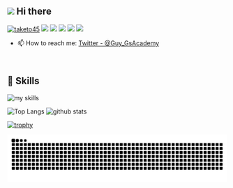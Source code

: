 ## <img src="https://media.giphy.com/media/hvRJCLFzcasrR4ia7z/giphy.gif" width="28"> Hi there

<!--
**taketo45/taketo45** is a ✨ _special_ ✨ repository because its `README.md` (this file) appears on your GitHub profile.

Here are some ideas to get you started:

- 🔭 I’m currently working on ...
- 🌱 I’m currently learning ...
- 👯 I’m looking to collaborate on ...
- 🤔 I’m looking for help with ...
- 💬 Ask me about ...
- 📫 How to reach me: ...
- 😄 Pronouns: ...
- ⚡ Fun fact: ...
-->

<p align="left">
  <a href="https://github.com/taketo45/taketo45/"><img src="https://komarev.com/ghpvc/?username=taketo45" alt="taketo45" /></a>
  <a href="http://twitter.com/Guy_GsAcademy"><img height="20" src="https://img.shields.io/twitter/follow/Guy_GsAcademy?label=Twitter&logo=twitter&style=flat" /></a>
  <a href="https://github.com/taketo45"><img height="20" src="https://img.shields.io/github/followers/taketo45?label=follow&logo=github&style=flat" /></a>
  <a href="https://stackoverflow.com/users/74352/taketo45"><img height="20" src="https://img.shields.io/stackexchange/stackoverflow/r/74352?label=StackOverflow&logo=stack-overflow&style=flat" /></a>
  <a href="http://qiita.com/taketo45"><img height="20" src="https://qiita-badge.apiapi.app/s/taketo45/posts.svg" /></a>
  <//qiita.com/taketo45"><img height="20" src="https://qiita-badge.apiapi.app/s/taketo45/contributions.svg" /></a>
</p>


<!-- 1. GitHub usernameを変更 -->

<!-- 2. プロフィールや連絡先を変更 -->


- 📫 How to reach me: [Twitter - @Guy_GsAcademy](https://x.com/Guy_GsAcademy)
<br>


<!-- 3. 好きな技術スタックに変更 -->
<!-- ライトモート：theme=light, ダークモート：theme=dark -->
<!-- アイコンの選択肢一覧：https://arc.net/l/quote/zizyykfh -->
## 🌱 Skills
<img alt="my skills" src="https://skillicons.dev/icons?theme=light&perline=7&i=html,css,js,nodejs,express,react,nextjs,php,laravel,docker,gcp,cs,unity,swift" />
<br>

<p align="left"> 
  <img alt="Top Langs" height="150px" src="https://github-readme-stats.vercel.app/api/top-langs/?username=taketo45&layout=compact" />
  <img alt="github stats" height="150px" src="https://github-readme-stats.vercel.app/api?username=taketo45&show_icons=true" />
</p>


[![trophy](https://github-profile-trophy.vercel.app/?username=taketo45)](https://github.com/ryo-ma/github-profile-trophy)

<!-- 4. へびを表示 -->
<!-- 参考にした記事：https://qiita.com/Keichan_15/items/7d0595369d6b6e321ede -->
![](https://raw.githubusercontent.com/taketo45/taketo45/output/github-contribution-grid-snake.svg)


